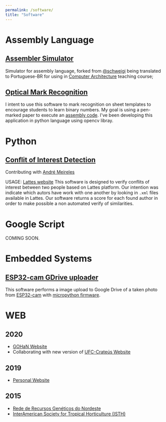 ```yaml
---
permalink: /software/
title: "Software"
---
```


# Assembly Language

## [Assembler Simulator](https://marcielbp.github.io/assembler-simulator/)

Simulator for assembly language, forked from [@schweigi](https://github.com/Schweigi/assembler-simulator) being translated to Portuguese-BR for using in [Computer Architecture](https://marcielbp.github.io/Computer-Architecture/) teaching course;

## [Optical Mark Recognition](https://www.github.com/marcielbp/omr-opencv-python/)

I intent to use this software to mark recognition on sheet templates to encourage students to learn binary numbers. My goal is using a pen-marked paper to execute an [assembly code](https://marcielbp.github.io/assembler-simulator/). I've been developing this application in python language using opencv libray.

# Python

## [Conflit of Interest Detection](https://github.com/marcielbp/softwareConflitoInteresses)

Contributing with [André Meireles](https://github.com/andremeirelesa)

USAGE: [Lattes website](http://lattes.cnpq.br/)
This software is designed to verify conflits of interest between two people based on Lattes platform. Our intention was indicate which autors have work with one another by looking in `.xml` files available in Lattes. Our software returns a score for each found author in order to make possible a non automated verify of similarities. 

# Google Script

COMING SOON.

# Embedded Systems

## [ESP32-cam GDrive uploader](https://github.com/marcielbp/micropython-esp32cam-to-googleDrive)

This software performs a image upload to Google Drive of a taken photo from [ESP32-cam](https://esp32.com/viewtopic.php?t=10405) with [micropython firmware](http://micropython.org/).


# WEB

## 2020
* [GOHaN Website](https://ufccrateus.github.io/gohan/)
* Collaborating with new version of [UFC-Crateús Website](https://crateus.ufc.br/)

## 2019
* [Personal Website](https://marcielbp.github.io/)

## 2015
* [Rede de Recursos Genéticos do Nordeste](https://rgvnordeste.org/)
* [InterAmerican Society for Tropical Horticulture (ISTH)](https://iasth.org/)

